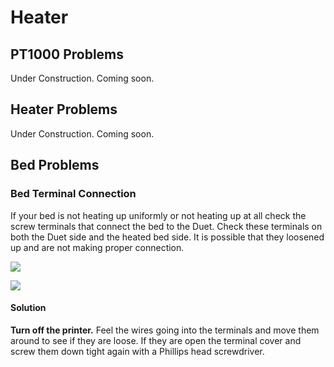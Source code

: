 # Heater

## PT1000 Problems

Under Construction. Coming soon.

## Heater Problems

Under Construction. Coming soon.

## Bed Problems

### Bed Terminal Connection

If your bed is not heating up uniformly or not heating up at all check the screw terminals that connect the bed to the Duet. Check these terminals on both the Duet side and the heated bed side. It is possible that they loosened up and are not making proper connection. 

![](../.gitbook/assets/heatedbedterminals.jpg)

![](../.gitbook/assets/duetheatedbedterminals.jpg)

#### Solution

**Turn off the printer.** Feel the wires going into the terminals and move them around to see if they are loose. If they are open the terminal cover and screw them down tight again with a Phillips head screwdriver.

